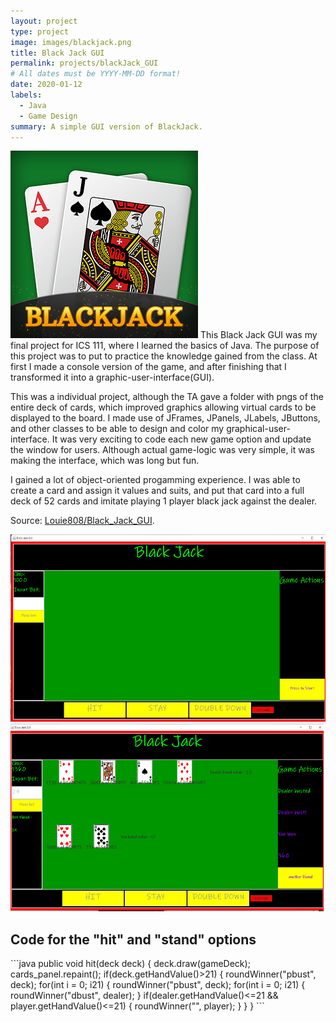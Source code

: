 ```yaml
---
layout: project
type: project
image: images/blackjack.png
title: Black Jack GUI
permalink: projects/blackJack_GUI
# All dates must be YYYY-MM-DD format!
date: 2020-01-12
labels:
  - Java
  - Game Design
summary: A simple GUI version of BlackJack.
---
```

<img class="ui medium left floated image" src="../images/blackjack.png">
This Black Jack GUI was my final project for ICS 111, where I learned the basics of Java. The purpose of this project was to put to practice the knowledge gained from the class. At first I made a console version of the game, and after finishing that I transformed it into a graphic-user-interface(GUI).

This was a individual project, although the TA gave a folder with pngs of the entire deck of cards, which improved graphics allowing virtual cards to be displayed to the board. I made use of JFrames, JPanels, JLabels, JButtons, and other classes to be able to design and color my graphical-user-interface. It was very exciting to code each new game option and update the window for users. Although actual game-logic was very simple, it was making the interface, which was long but fun.

I gained a lot of object-oriented progamming experience. I was able to create a card and assign it values and suits, and put that card into a full deck of 52 cards and imitate playing 1 player black jack against the dealer. 

Source: <a href = "https://github.com/Louie808/Black_Jack_GUI"><i class="large github icon"></i>Louie808/Black_Jack_GUI</a>.

<div style="display:center">
  <img src="../images/bj_ss1.png" style="height:300px">
  <img src="../images/bj_ss2.png" style="height:300px">
</div>
<h2>Code for the "hit" and "stand" options</h2>
```java
public void hit(deck deck) {
			deck.draw(gameDeck);
			cards_panel.repaint();
			if(deck.getHandValue()>21) {
				roundWinner("pbust", deck);
				for(int i = 0; i<option_button.length; i++) {
					option_button[i].setEnabled(false);
				}
			}
		}
		public void stand(deck deck) {
			if(deck.getHandValue()>21) {
				roundWinner("pbust", deck);
				for(int i = 0; i<option_button.length; i++) {
					option_button[i].setEnabled(false);
				}
			}else {
				while(dealer.getHandValue()<17) {
					dealer.draw(gameDeck);
				}
				for(int i = 0; i<option_button.length; i++) {
					option_button[i].setEnabled(false);
				}
				cards_panel.repaint();
				if(dealer.getHandValue()>21) {
					roundWinner("dbust", dealer);
				}
				if(dealer.getHandValue()<=21 && player.getHandValue()<=21) {
					roundWinner("", player);
				}
			}
		}
    ```

